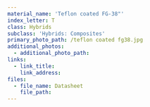 ```yaml
---
material_name: 'Teflon coated FG-38"'
index_letter: T
class: Hybrids
subclass: 'Hybrids: Composites'
primary_photo_path: /teflon coated fg38.jpg
additional_photos:
  - additional_photo_path:
links:
  - link_title:
    link_address:
files:
  - file_name: Datasheet
    file_path:
---
```



